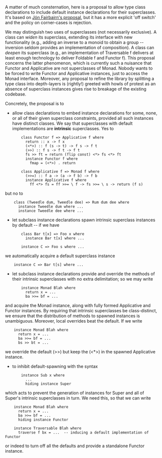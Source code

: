 
A matter of much consternation, here is a proposal to allow type class declarations to include default instance declarations for their superclasses. It's based on [
Jón Fairbairn's proposal](http://www.haskell.org//pipermail/haskell-prime/2006-August/001587.html), but it has a more explicit 'off switch' and the policy on corner-cases is rejection.



We may distinguish two uses of superclasses (not necessarily exclusive). A class can *widen* its superclass, extending its interface with new functionality (e.g., adding an inverse to a monoid to obtain a group -- inversion seldom provides an implementation of composition). A class can *deepen* its superclass (e.g., an implementation of Traversable f delivers at least enough technology to deliver Foldable f and Functor f). This proposal concerns the latter phenomenon, which is currently such a nuisance that Functor and Applicative are not superclasses of Monad. Nobody wants to be forced to write Functor and Applicative instances, just to access the Monad interface. Moreover, any proposal to refine the library by splitting a type class into depth-layers is (rightly!) greeted with howls of protest as an absence of superclass instances gives rise to breakage of the existing codebase.



Concretely, the proposal is to


- allow class declarations to embed instance declarations for some, none, or all of their given superclass constraints, provided all such instances have distinct classes. We say that superclasses with default implementations are **intrinsic** superclasses. Yes to

  ```wiki
      class Functor f => Applicative f where
        return :: x -> f x
        (<*>) :: f (s -> t) -> f s -> f t
        (>>) :: f s -> f t -> f t
        fs >> ft = return (flip const) <*> fs <*> ft
        instance Functor f where
          fmap = (<*>) . return

      class Applicative f => Monad f where
        (>>=) :: f a -> (a -> f b) -> f b
        instance Applicative f where
          ff <*> fs = ff >>= \ f -> fs >>= \ s -> return (f s)
  ```


but no to


```wiki
    class (Tweedle dum, Tweedle dee) => Rum dum dee where
      instance Tweedle dum where ...
      instance Tweedle dee where ...
```

- let subclass instance declarations spawn intrinsic superclass instances by default -- if we have

  ```wiki
      class Bar t[x] => Foo x where
        instance Bar t[x] where ...

      instance C => Foo s where ...
  ```


we automatically acquire a default superclass instance


```wiki
    instance C => Bar t[s] where ...
```

- let subclass instance declarations provide and override the methods of their intrinsic superclasses with no extra delimitation; so we may write

  ```wiki
      instance Monad Blah where
        return x = ...
        ba >>= bf = ...
  ```


and acquire the Monad instance, along with fully formed Applicative and Functor instances. By requiring that intrinsic superclasses be class-distinct, we ensure that the distribution of methods to spawned instances is unambiguous. Moreover, local overrides beat the default. If we write


```wiki
    instance Monad Blah where
      return x = ...
      ba >>= bf = ...
      bs >> bt = ...
```


we override the default (\>\>) but keep the (\<\*\>) in the spawned Applicative instance.


- to inhibit default-spawning with the syntax

  ```wiki
      instance Sub x where
        ...
        hiding instance Super
  ```


which acts to prevent the generation of instances for Super and all of Super's intrinsic superclasses in turn. We need this, so that we can write


```wiki
    instance Monad Blah where
      return x = ...
      ba >>= bf = ...
      hiding instance Functor

    instance Traversable Blah where
      traverse f bx = ...  -- inducing a default implementation of Functor
```


or indeed to turn off all the defaults and provide a standalone Functor instance.


